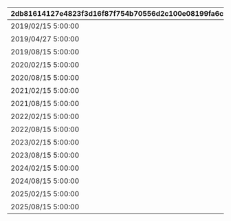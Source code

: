 |2db81614127e4823f3d16f87f754b70556d2c100e08199fa6c1559b23d113134|f5d1fc79d7821eefa21a1c1ca7f1b7db5079ef995bac061a236edc2cbeb105f6|17017e59e3b07e27f6db900273af58b0fdc7d4c04fef1c7a2f511d81789178ef|56e3810ed31e8e7590b75301643c41bead526a6647571215eddd2cb530e9a468|
| --- | --- | --- | --- |
|2019/02/15 5:00:00|10000|2019/03/01 4:59:59|1st Anniversary スペシャルログインボーナス|
|2019/04/27 5:00:00|10001|2019/05/07 4:59:59|GW スペシャルログインボーナス|
|2019/08/15 5:00:00|10002|2019/09/01 4:59:59|1.5Year Anniversary スペシャルログインボーナス|
|2020/02/15 5:00:00|10003|2020/03/01 4:59:59|2nd Anniversary スペシャルログインボーナス|
|2020/08/15 5:00:00|10004|2020/09/01 4:59:59|2.5 Year Anniversary スペシャルログインボーナス|
|2021/02/15 5:00:00|10005|2021/03/01 4:59:59|3rd Anniversary スペシャルログインボーナス|
|2021/08/15 5:00:00|10006|2021/09/01 4:59:59|3.5 Year Anniversary スペシャルログインボーナス|
|2022/02/15 5:00:00|10007|2022/03/01 4:59:59|4th Anniversary スペシャルログインボーナス|
|2022/08/15 5:00:00|10008|2022/09/01 4:59:59|4.5 Year Anniversary スペシャルログインボーナス|
|2023/02/15 5:00:00|10009|2023/03/01 4:59:59|5th Anniversary スペシャルログインボーナス|
|2023/08/15 5:00:00|10010|2023/09/01 4:59:59|5.5 Year Anniversary スペシャルログインボーナス|
|2024/02/15 5:00:00|10011|2024/03/01 4:59:59|6th Anniversary スペシャルログインボーナス|
|2024/08/15 5:00:00|10012|2024/09/01 4:59:59|6.5 Year Anniversary スペシャルログインボーナス|
|2025/02/15 5:00:00|10013|2025/03/01 4:59:59|7th Year Anniversary スペシャルログインボーナス|
|2025/08/15 5:00:00|10014|2025/09/01 4:59:59|7.5 Year Anniversary スペシャルログインボーナス|